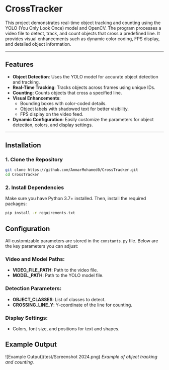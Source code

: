 # CrossTracker

This project demonstrates real-time object tracking and counting using the YOLO (You Only Look Once) model and OpenCV. The program processes a video file to detect, track, and count objects that cross a predefined line. It provides visual enhancements such as dynamic color coding, FPS display, and detailed object information.

---

## Features

- **Object Detection**: Uses the YOLO model for accurate object detection and tracking.
- **Real-Time Tracking**: Tracks objects across frames using unique IDs.
- **Counting**: Counts objects that cross a specified line.
- **Visual Enhancements**:
  - Bounding boxes with color-coded details.
  - Object labels with shadowed text for better visibility.
  - FPS display on the video feed.
- **Dynamic Configuration**: Easily customize the parameters for object detection, colors, and display settings.

---

## Installation

### 1. Clone the Repository

````bash
git clone https://github.com/AmmarMohamed0/CrossTracker.git
cd CrossTracker
````

### 2. Install Dependencies
Make sure you have Python 3.7+ installed. Then, install the required packages:

```bash
pip install -r requirements.txt 
```

## Configuration

All customizable parameters are stored in the `constants.py` file. Below are the key parameters you can adjust:

### Video and Model Paths:
- **VIDEO_FILE_PATH**: Path to the video file.
- **MODEL_PATH**: Path to the YOLO model file.

### Detection Parameters:
- **OBJECT_CLASSES**: List of classes to detect.
- **CROSSING_LINE_Y**: Y-coordinate of the line for counting.

### Display Settings:
- Colors, font size, and positions for text and shapes.

## Example Output
![Example Output](test/Screenshot 2024.png)
*Example of object tracking and counting.*
````
